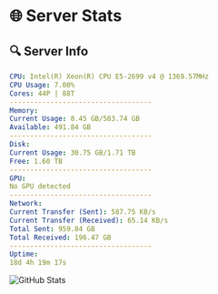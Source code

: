 # 🌐 Server Stats
## 🔍 Server Info
```yaml
CPU: Intel(R) Xeon(R) CPU E5-2699 v4 @ 1369.57MHz
CPU Usage: 7.00%
Cores: 44P | 88T
-----------------------------------
Memory:
Current Usage: 8.45 GB/503.74 GB
Available: 491.84 GB
-----------------------------------
Disk:
Current Usage: 30.75 GB/1.71 TB
Free: 1.60 TB
-----------------------------------
GPU:
No GPU detected
-----------------------------------
Network:
Current Transfer (Sent): 587.75 KB/s
Current Transfer (Received): 65.14 KB/s
Total Sent: 959.84 GB
Total Received: 196.47 GB
-----------------------------------
Uptime:
18d 4h 19m 17s
```
![GitHub Stats](https://img.shields.io/badge/Updated-2025-05-07_21:28:05-blue)
